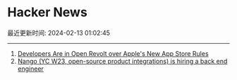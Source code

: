 # Hacker News

最近更新时间: 2024-02-13 01:02:45

--- 
1. [Developers Are in Open Revolt over Apple's New App Store Rules](https://www.wired.com/story/developers-revolt-apple-dma/) 
2. [Nango (YC W23, open-source product integrations) is hiring a back end engineer](https://www.nango.dev/jobs) 
